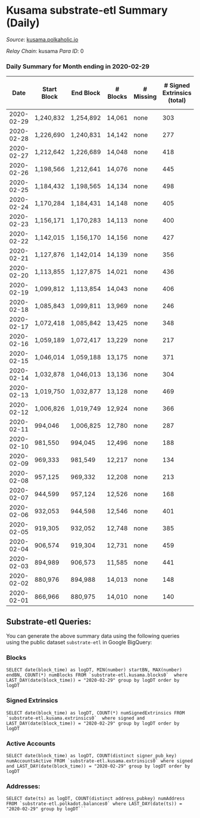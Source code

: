 # Kusama substrate-etl Summary (Daily)

_Source_: [kusama.polkaholic.io](https://kusama.polkaholic.io)

*Relay Chain*: kusama
*Para ID*: 0



### Daily Summary for Month ending in 2020-02-29


| Date | Start Block | End Block | # Blocks | # Missing | # Signed Extrinsics (total) | # Active Accounts | # Addresses with Balances | # Events | # Transfers | # XCM Transfers In | # XCM Transfers Out |
| ---- | ----------- | --------- | -------- | --------- | --------------------------- | ----------------- | ------------------------- | -------- | ----------- | ------------------ | ------------------- |
| 2020-02-29 | 1,240,832 | 1,254,892 | 14,061 | none  | 303 | 157 |  | 40,673 | 221 ($19,885,347) |   |   |
| 2020-02-28 | 1,226,690 | 1,240,831 | 14,142 | none  | 277 | 116 |  | 40,707 | 172 ($11,110,887) |   |   |
| 2020-02-27 | 1,212,642 | 1,226,689 | 14,048 | none  | 418 | 190 |  | 40,988 | 262 ($43,743,090) |   |   |
| 2020-02-26 | 1,198,566 | 1,212,641 | 14,076 | none  | 445 | 167 |  | 41,124 | 306 ($53,975,590) |   |   |
| 2020-02-25 | 1,184,432 | 1,198,565 | 14,134 | none  | 498 | 262 |  | 41,465 | 383 ($9,744,573) |   |   |
| 2020-02-24 | 1,170,284 | 1,184,431 | 14,148 | none  | 405 | 167 |  | 41,047 | 246 ($40,411,344) |   |   |
| 2020-02-23 | 1,156,171 | 1,170,283 | 14,113 | none  | 400 | 170 |  | 40,979 | 286 ($35,909,635) |   |   |
| 2020-02-22 | 1,142,015 | 1,156,170 | 14,156 | none  | 427 | 163 |  | 41,317 | 308 ($50,185,461) |   |   |
| 2020-02-21 | 1,127,876 | 1,142,014 | 14,139 | none  | 356 | 121 |  | 40,742 | 243 ($12,338,374) |   |   |
| 2020-02-20 | 1,113,855 | 1,127,875 | 14,021 | none  | 436 | 166 |  | 40,756 | 247 ($26,115,504) |   |   |
| 2020-02-19 | 1,099,812 | 1,113,854 | 14,043 | none  | 406 | 183 |  | 40,869 | 281 ($16,045,167) |   |   |
| 2020-02-18 | 1,085,843 | 1,099,811 | 13,969 | none  | 246 | 104 |  | 39,938 | 157 ($7,728,406) |   |   |
| 2020-02-17 | 1,072,418 | 1,085,842 | 13,425 | none  | 348 | 173 |  | 39,123 | 226 ($11,668,603) |   |   |
| 2020-02-16 | 1,059,189 | 1,072,417 | 13,229 | none  | 217 | 93 |  | 37,997 | 102 ($2,030,543) |   |   |
| 2020-02-15 | 1,046,014 | 1,059,188 | 13,175 | none  | 371 | 145 |  | 38,651 | 246 ($32,995,222) |   |   |
| 2020-02-14 | 1,032,878 | 1,046,013 | 13,136 | none  | 304 | 130 |  | 38,132 | 140 ($42,146,504) |   |   |
| 2020-02-13 | 1,019,750 | 1,032,877 | 13,128 | none  | 469 | 223 |  | 38,913 | 205 ($69,884,486) |   |   |
| 2020-02-12 | 1,006,826 | 1,019,749 | 12,924 | none  | 366 | 172 |  | 38,087 | 209 ($265,424,808) |   |   |
| 2020-02-11 | 994,046 | 1,006,825 | 12,780 | none  | 287 | 148 |  | 37,343 | 87 ($3,438,799) |   |   |
| 2020-02-10 | 981,550 | 994,045 | 12,496 | none  | 188 | 100 |  | 36,528 | 57 ($813,049) |   |   |
| 2020-02-09 | 969,333 | 981,549 | 12,217 | none  | 134 | 70 |  | 35,605 | 51 ($1,173,169) |   |   |
| 2020-02-08 | 957,125 | 969,332 | 12,208 | none  | 213 | 84 |  | 35,889 | 90 ($12,037,454) |   |   |
| 2020-02-07 | 944,599 | 957,124 | 12,526 | none  | 168 | 80 |  | 36,602 | 59 ($43,389,238) |   |   |
| 2020-02-06 | 932,053 | 944,598 | 12,546 | none  | 401 | 220 |  | 37,793 | 203 ($2,077,753) |   |   |
| 2020-02-05 | 919,305 | 932,052 | 12,748 | none  | 385 | 210 |  | 38,089 | 94 ($40,096,256) |   |   |
| 2020-02-04 | 906,574 | 919,304 | 12,731 | none  | 459 | 224 |  | 36,589 | 84 ($1,384,521) |   |   |
| 2020-02-03 | 894,989 | 906,573 | 11,585 | none  | 441 | 243 |  | 30,484 | 66 ($3,164,156) |   |   |
| 2020-02-02 | 880,976 | 894,988 | 14,013 | none  | 148 | 84 |  | 40,649 | 53 ($9,876,242) |   |   |
| 2020-02-01 | 866,966 | 880,975 | 14,010 | none  | 140 | 74 |  | 41,314 | 35 ($770,230) |   |   |

## Substrate-etl Queries:
You can generate the above summary data using the following queries using the public dataset `substrate-etl` in Google BigQuery:


### Blocks
```
SELECT date(block_time) as logDT, MIN(number) startBN, MAX(number) endBN, COUNT(*) numBlocks FROM `substrate-etl.kusama.blocks0`  where LAST_DAY(date(block_time)) = "2020-02-29" group by logDT order by logDT
```


### Signed Extrinsics
```
SELECT date(block_time) as logDT, COUNT(*) numSignedExtrinsics FROM `substrate-etl.kusama.extrinsics0`  where signed and LAST_DAY(date(block_time)) = "2020-02-29" group by logDT order by logDT
```


### Active Accounts
```
SELECT date(block_time) as logDT, COUNT(distinct signer_pub_key) numAccountsActive FROM `substrate-etl.kusama.extrinsics0` where signed and LAST_DAY(date(block_time)) = "2020-02-29" group by logDT order by logDT
```


### Addresses:
```
SELECT date(ts) as logDT, COUNT(distinct address_pubkey) numAddress FROM `substrate-etl.polkadot.balances0` where LAST_DAY(date(ts)) = "2020-02-29" group by logDT```

